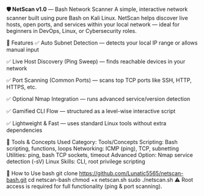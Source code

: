 **🛡️ NetScan v1.0** — Bash Network Scanner
A simple, interactive network scanner built using pure Bash on Kali Linux.
NetScan helps discover live hosts, open ports, and services within your local network — ideal for beginners in DevOps, Linux, or Cybersecurity roles.

🚀 Features
✅ Auto Subnet Detection — detects your local IP range or allows manual input

✅ Live Host Discovery (Ping Sweep) — finds reachable devices in your network

✅ Port Scanning (Common Ports) — scans top TCP ports like SSH, HTTP, HTTPS, etc.

✅ Optional Nmap Integration — runs advanced service/version detection

✅ Gamified CLI Flow — structured as a level-wise interactive script

✅ Lightweight & Fast — uses standard Linux tools without extra dependencies

🧰 Tools & Concepts Used
Category:	Tools/Concepts
Scripting:	Bash scripting, functions, loops
Networking:	ICMP (ping), TCP, subnetting
Utilities:	ping, bash TCP sockets, timeout
Advanced Option:	Nmap service detection (-sV)
Linux Skills:	CLI, root privilege scripting

📖 How to Use
bash
git clone https://github.com/Lunatic5565/netscan-bash.git
cd netscan-bash
chmod +x netscan.sh
sudo ./netscan.sh
⚠️ Root access is required for full functionality (ping & port scanning).

